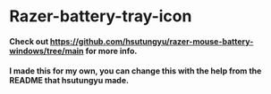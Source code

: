 # Razer-battery-tray-icon

#### Check out https://github.com/hsutungyu/razer-mouse-battery-windows/tree/main for more info.

#### I made this for my own, you can change this with the help from the README that hsutungyu made.
